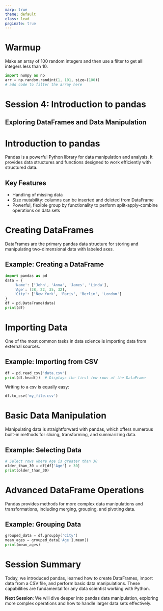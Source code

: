 ```yaml
---
marp: true
theme: default
class: lead
paginate: true
---
```


<!-- headingDivider: 1 -->
<!-- backgroundColor: black -->
<!-- class: invert -->

# Warmup

Make an array of 100 random integers and then use a filter to get all integers less than 10.

```python
import numpy as np
arr = np.random.randint(1, 101, size=(100))
# add code to filter the array here
```

# Session 4: Introduction to pandas

## Exploring DataFrames and Data Manipulation

# Introduction to pandas

Pandas is a powerful Python library for data manipulation and analysis. It provides data structures and functions designed to work efficiently with structured data.

## Key Features

- Handling of missing data
- Size mutability: columns can be inserted and deleted from DataFrame
- Powerful, flexible group by functionality to perform split-apply-combine operations on data sets

# Creating DataFrames

DataFrames are the primary pandas data structure for storing and manipulating two-dimensional data with labeled axes.

## Example: Creating a DataFrame

```python
import pandas as pd
data = {
    'Name': ['John', 'Anna', 'James', 'Linda'],
    'Age': [28, 22, 35, 32],
    'City': ['New York', 'Paris', 'Berlin', 'London']
}
df = pd.DataFrame(data)
print(df)
```

# Importing Data

One of the most common tasks in data science is importing data from external sources.

## Example: Importing from CSV

```python
df = pd.read_csv('data.csv')
print(df.head())  # Displays the first few rows of the DataFrame
```

Writing to a csv is equally easy:

```python
df.to_csv('my_file.csv')
```

# Basic Data Manipulation

Manipulating data is straightforward with pandas, which offers numerous built-in methods for slicing, transforming, and summarizing data.

## Example: Selecting Data

```python
# Select rows where Age is greater than 30
older_than_30 = df[df['Age'] > 30]
print(older_than_30)
```

# Advanced DataFrame Operations

Pandas provides methods for more complex data manipulations and transformations, including merging, grouping, and pivoting data.

## Example: Grouping Data

```python
grouped_data = df.groupby('City')
mean_ages = grouped_data['Age'].mean()
print(mean_ages)
```

# Session Summary

Today, we introduced pandas, learned how to create DataFrames, import data from a CSV file, and perform basic data manipulations. These capabilities are fundamental for any data scientist working with Python.

**Next Session**: We will dive deeper into pandas data manipulation, exploring more complex operations and how to handle larger data sets effectively.
